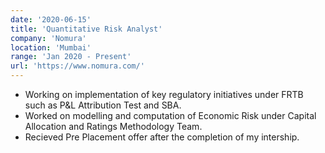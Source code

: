```yaml
---
date: '2020-06-15'
title: 'Quantitative Risk Analyst'
company: 'Nomura'
location: 'Mumbai'
range: 'Jan 2020 - Present'
url: 'https://www.nomura.com/'
---
```

- Working on implementation of key regulatory initiatives under FRTB such as P&L Attribution Test and SBA.
- Worked on modelling and computation of Economic Risk under Capital Allocation and Ratings Methodology Team.
- Recieved Pre Placement offer after the completion of my intership.
